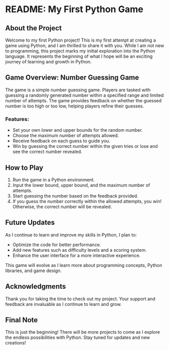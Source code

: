 # README: My First Python Game

## About the Project
Welcome to my first Python project! This is my first attempt at creating a game using Python, and I am thrilled to share it with you. While I am not new to programming, this project marks my initial exploration into the Python language. It represents the beginning of what I hope will be an exciting journey of learning and growth in Python.

## Game Overview: Number Guessing Game
The game is a simple number guessing game. Players are tasked with guessing a randomly generated number within a specified range and limited number of attempts. The game provides feedback on whether the guessed number is too high or too low, helping players refine their guesses. 

### Features:
- Set your own lower and upper bounds for the random number.
- Choose the maximum number of attempts allowed.
- Receive feedback on each guess to guide you.
- Win by guessing the correct number within the given tries or lose and see the correct number revealed.

## How to Play
1. Run the game in a Python environment.
2. Input the lower bound, upper bound, and the maximum number of attempts.
3. Start guessing the number based on the feedback provided.
4. If you guess the number correctly within the allowed attempts, you win! Otherwise, the correct number will be revealed.

## Future Updates
As I continue to learn and improve my skills in Python, I plan to:
- Optimize the code for better performance.
- Add new features such as difficulty levels and a scoring system.
- Enhance the user interface for a more interactive experience.

This game will evolve as I learn more about programming concepts, Python libraries, and game design.

## Acknowledgments
Thank you for taking the time to check out my project. Your support and feedback are invaluable as I continue to learn and grow.

## Final Note
This is just the beginning! There will be more projects to come as I explore the endless possibilities with Python. Stay tuned for updates and new creations!

